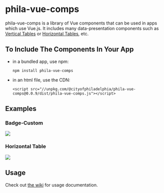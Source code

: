 # phila-vue-comps

phila-vue-comps is a library of Vue components that can be used in apps which use Vue.js.  It includes many data-presentation components such as [Vertical Tables](https://github.com/CityOfPhiladelphia/phila-vue-comps/wiki/Vertical-Table) or [Horizontal Tables](https://github.com/CityOfPhiladelphia/phila-vue-comps/wiki/Horizontal-Table), etc.

## To Include The Components In Your App
* in a bundled app, use npm:

    `npm install phila-vue-comps`

* in an html file, use the CDN:

    `<script src="//unpkg.com/@cityofphiladelphia/phila-vue-comps@0.0.9/dist/phila-vue-comps.js"></script>`

## Examples

### Badge-Custom
![](https://s3.amazonaws.com/mapboard-images/TopicPanel/BadgeCustom.JPG)

### Horizontal Table
![](https://s3.amazonaws.com/mapboard-images/TopicPanel/horizontalTable_2.JPG)

## Usage
Check out [the wiki](https://github.com/CityOfPhiladelphia/phila-vue-comps/wiki) for usage documentation.
